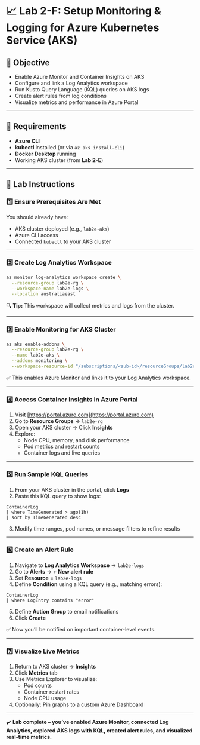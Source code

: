 # 📈 Lab 2-F: Setup Monitoring & Logging for Azure Kubernetes Service (AKS)

## 🎯 Objective

- Enable Azure Monitor and Container Insights on AKS
- Configure and link a Log Analytics workspace
- Run Kusto Query Language (KQL) queries on AKS logs
- Create alert rules from log conditions
- Visualize metrics and performance in Azure Portal

---

## 🧰 Requirements

- **Azure CLI**
- **kubectl** installed (or via `az aks install-cli`)
- **Docker Desktop** running
- Working AKS cluster (from **Lab 2-E**)

---

## 👣 Lab Instructions

### 1️⃣ Ensure Prerequisites Are Met

You should already have:

- AKS cluster deployed (e.g., `lab2e-aks`)
- Azure CLI access
- Connected `kubectl` to your AKS cluster

---

### 2️⃣ Create Log Analytics Workspace

```bash
az monitor log-analytics workspace create \
  --resource-group lab2e-rg \
  --workspace-name lab2e-logs \
  --location australiaeast
```

🔍 **Tip:** This workspace will collect metrics and logs from the cluster.

---

### 3️⃣ Enable Monitoring for AKS Cluster

```bash
az aks enable-addons \
  --resource-group lab2e-rg \
  --name lab2e-aks \
  --addons monitoring \
  --workspace-resource-id "/subscriptions/<sub-id>/resourceGroups/lab2e-rg/providers/Microsoft.OperationalInsights/workspaces/lab2e-logs"
```

✅ This enables Azure Monitor and links it to your Log Analytics workspace.

---

### 4️⃣ Access Container Insights in Azure Portal

1. Visit [https://portal.azure.com](https://portal.azure.com)
2. Go to **Resource Groups** → `lab2e-rg`
3. Open your AKS cluster → Click **Insights**
4. Explore:
   - Node CPU, memory, and disk performance
   - Pod metrics and restart counts
   - Container logs and live queries

---

### 5️⃣ Run Sample KQL Queries

1. From your AKS cluster in the portal, click **Logs**
2. Paste this KQL query to show logs:

```kusto
ContainerLog
| where TimeGenerated > ago(1h)
| sort by TimeGenerated desc
```

3. Modify time ranges, pod names, or message filters to refine results

---

### 6️⃣ Create an Alert Rule

1. Navigate to **Log Analytics Workspace** → `lab2e-logs`
2. Go to **Alerts** → **+ New alert rule**
3. Set **Resource** = `lab2e-logs`
4. Define **Condition** using a KQL query (e.g., matching errors):

```kusto
ContainerLog
| where LogEntry contains "error"
```

5. Define **Action Group** to email notifications
6. Click **Create**

✅ Now you’ll be notified on important container-level events.

---

### 7️⃣ Visualize Live Metrics

1. Return to AKS cluster → **Insights**
2. Click **Metrics** tab
3. Use Metrics Explorer to visualize:
   - Pod counts
   - Container restart rates
   - Node CPU usage
4. Optionally: Pin graphs to a custom Azure Dashboard

---

✔️ **Lab complete – you’ve enabled Azure Monitor, connected Log Analytics, explored AKS logs with KQL, created alert rules, and visualized real-time metrics.**

